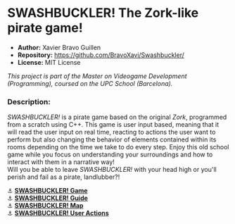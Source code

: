 # SWASHBUCKLER! The Zork-like pirate game!

- **Author:** Xavier Bravo Guillen  
- **Repository:** https://github.com/BravoXavi/Swashbuckler/  
- **License:** MIT License

_This project is part of the Master on Videogame Development (Programming), coursed on the UPC School (Barcelona)._

### Description:  

_SWASHBUCKLER!_ is a pirate game based on the original _Zork_, programmed from a scratch using C++.
This game is user input based, meaning that it will read the user input on real time, reacting to actions the user want to perform but also changing the behavior of elements contained within its rooms depending on the time we take to do every step. Enjoy this old school game while you focus on understanding your surroundings and how to interact with them in a narrative way!  
Will you be able to leave _SWASHBUCKLER!_ with your head high or you'll perish and fail as a pirate, landlubber?!


⚓️ [**SWASHBUCKLER! Game**](https://github.com/BravoXavi/Swashbuckler/releases)  
⚓️ [**SWASHBUCKLER! Guide**](https://github.com/BravoXavi/Swashbuckler/wiki/Guide)   
⚓️ [**SWASHBUCKLER! Map**](https://github.com/BravoXavi/Swashbuckler/wiki/Map)   
⚓️ [**SWASHBUCKLER! User Actions**](https://github.com/BravoXavi/Swashbuckler/wiki/User-Actions)